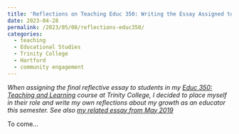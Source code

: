 ```yaml
---
title: 'Reflections on Teaching Educ 350: Writing the Essay Assigned to My Teaching & Learning Students'
date: 2023-04-28
permalink: /2023/05/08/reflections-educ350/
categories:
  - teaching
  - Educational Studies
  - Trinity College
  - Hartford
  - community engagement
---
```

*When assigning the final reflective essay to students in my [Educ 350: Teaching and Learning](https://jackdougherty.org/educ350) course at Trinity College, I decided to place myself in their role and write my own reflections about my growth as an educator this semester. See also [my related essay from May 2019](https://jackdougherty.org/2019/05/01/facing-mirror-educ350/)*

To come...
